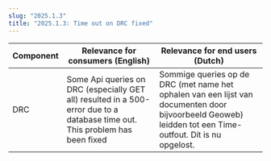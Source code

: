 ```yaml
---
slug: "2025.1.3"
title: "2025.1.3: Time out on DRC fixed"
---
```


| Component | Relevance for consumers (English)                                                                                            | Relevance for end users (Dutch)                                                                                                                       |
| --------- | ---------------------------------------------------------------------------------------------------------------------------- | ----------------------------------------------------------------------------------------------------------------------------------------------------- |
| DRC       | Some Api queries on DRC (especially GET all) resulted in a 500-error due to a database time out. This problem has been fixed | Sommige queries op de DRC (met name het ophalen van een lijst van documenten door bijvoorbeeld Geoweb) leidden tot een Time-outfout. Dit is nu opgelost. |
